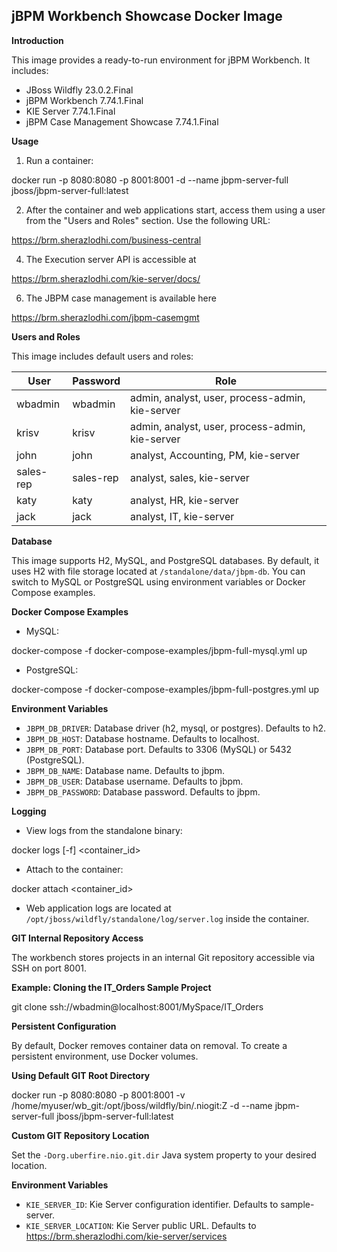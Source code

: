 ## jBPM Workbench Showcase Docker Image


**Introduction**

This image provides a ready-to-run environment for jBPM Workbench. It includes:

* JBoss Wildfly 23.0.2.Final
* jBPM Workbench 7.74.1.Final
* KIE Server 7.74.1.Final
* jBPM Case Management Showcase 7.74.1.Final

**Usage**

1. Run a container:

docker run -p 8080:8080 -p 8001:8001 -d --name jbpm-server-full jboss/jbpm-server-full:latest

2. After the container and web applications start, access them using a user from the "Users and Roles" section. Use the following URL:
   
https://brm.sherazlodhi.com/business-central

4. The Execution server API is accessible at
   
https://brm.sherazlodhi.com/kie-server/docs/

6. The JBPM case management is available here
   
https://brm.sherazlodhi.com/jbpm-casemgmt

**Users and Roles**

This image includes default users and roles:

| User | Password | Role |
|---|---|---|
| wbadmin | wbadmin | admin, analyst, user, process-admin, kie-server |
| krisv | krisv | admin, analyst, user, process-admin, kie-server |
| john | john | analyst, Accounting, PM, kie-server |
| sales-rep | sales-rep | analyst, sales, kie-server |
| katy | katy | analyst, HR, kie-server |
| jack | jack | analyst, IT, kie-server |

**Database**

This image supports H2, MySQL, and PostgreSQL databases. By default, it uses H2 with file storage located at `/standalone/data/jbpm-db`. You can switch to MySQL or PostgreSQL using environment variables or Docker Compose examples.

**Docker Compose Examples**

* MySQL:

docker-compose -f docker-compose-examples/jbpm-full-mysql.yml up


* PostgreSQL:

docker-compose -f docker-compose-examples/jbpm-full-postgres.yml up


**Environment Variables**

* `JBPM_DB_DRIVER`: Database driver (h2, mysql, or postgres). Defaults to h2.
* `JBPM_DB_HOST`: Database hostname. Defaults to localhost.
* `JBPM_DB_PORT`: Database port. Defaults to 3306 (MySQL) or 5432 (PostgreSQL).
* `JBPM_DB_NAME`: Database name. Defaults to jbpm.
* `JBPM_DB_USER`: Database username. Defaults to jbpm.
* `JBPM_DB_PASSWORD`: Database password. Defaults to jbpm.

**Logging**

* View logs from the standalone binary:

docker logs [-f] <container_id>


* Attach to the container:

docker attach <container_id>


* Web application logs are located at `/opt/jboss/wildfly/standalone/log/server.log` inside the container.

**GIT Internal Repository Access**

The workbench stores projects in an internal Git repository accessible via SSH on port 8001.

**Example: Cloning the IT_Orders Sample Project**

git clone ssh://wbadmin@localhost:8001/MySpace/IT_Orders


**Persistent Configuration**

By default, Docker removes container data on removal. To create a persistent environment, use Docker volumes.

**Using Default GIT Root Directory**

docker run -p 8080:8080 -p 8001:8001 -v /home/myuser/wb_git:/opt/jboss/wildfly/bin/.niogit:Z -d --name jbpm-server-full jboss/jbpm-server-full:latest


**Custom GIT Repository Location**

Set the `-Dorg.uberfire.nio.git.dir` Java system property to your desired location.

**Environment Variables**

* `KIE_SERVER_ID`: Kie Server configuration identifier. Defaults to sample-server.
* `KIE_SERVER_LOCATION`: Kie Server public URL. Defaults to https://brm.sherazlodhi.com/kie-server/services
